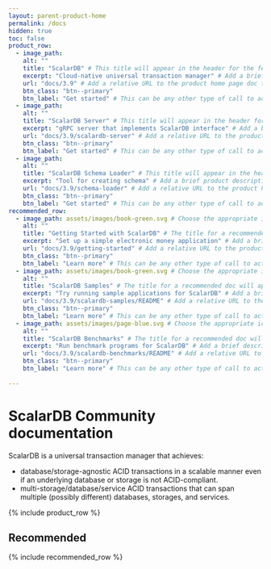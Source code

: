```yaml
---
layout: parent-product-home
permalink: /docs
hidden: true
toc: false
product_row:
  - image_path: 
    alt: ""
    title: "ScalarDB" # This title will appear in the header for the feature item on the home page; space is limited, so keep it short but descriptive; try to keep all feature item titles around the same length
    excerpt: "Cloud-native universal transaction manager" # Add a brief product description (approximately 8 words)
    url: "docs/3.9" # Add a relative URL to the product home page doc that is within this parent product docs site
    btn_class: "btn--primary"
    btn_label: "Get started" # This can be any other type of call to action
  - image_path: 
    alt: ""
    title: "ScalarDB Server" # This title will appear in the header for the feature item on the home page; space is limited, so keep it short but descriptive; try to keep all feature item titles around the same length
    excerpt: "gRPC server that implements ScalarDB interface" # Add a brief product description (approximately 8 words)
    url: "docs/3.9/scalardb-server" # Add a relative URL to the product home page doc that is within this parent product docs site
    btn_class: "btn--primary"
    btn_label: "Get started" # This can be any other type of call to action
  - image_path: 
    alt: ""
    title: "ScalarDB Schema Loader" # This title will appear in the header for the feature item on the home page; space is limited, so keep it short but descriptive; try to keep all feature item titles around the same length
    excerpt: "Tool for creating schema" # Add a brief product description (approximately 8 words)
    url: "docs/3.9/schema-loader" # Add a relative URL to the product home page doc that is within this parent product docs site
    btn_class: "btn--primary"
    btn_label: "Get started" # This can be any other type of call to action
recommended_row:
  - image_path: assets/images/book-green.svg # Choose the appropriate icon for the doc recommended here: (`book-green.svg`, `cloud-purple.svg`, `page-blue.svg`)
    alt: ""
    title: "Getting Started with ScalarDB" # The title for a recommended doc will appear in the header for the feature item on the home page; space is limited, so keep it short but descriptive; try to keep all feature item titles around the same length
    excerpt: "Set up a simple electronic money application" # Add a brief description about the doc (approximately 8 words)
    url: "docs/3.9/getting-started" # Add a relative URL to the product home page doc that is within this parent product docs site
    btn_class: "btn--primary"
    btn_label: "Learn more" # This can be any other type of call to action
  - image_path: assets/images/book-green.svg # Choose the appropriate icon for the doc recommended here: (`book-green.svg`, `cloud-purple.svg`, `page-blue.svg`)
    alt: ""
    title: "ScalarDB Samples" # The title for a recommended doc will appear in the header for the feature item on the home page; space is limited, so keep it short but descriptive; try to keep all feature item titles around the same length
    excerpt: "Try running sample applications for ScalarDB" # Add a brief description about the doc (approximately 8 words)
    url: "docs/3.9/scalardb-samples/README" # Add a relative URL to the product home page doc that is within this parent product docs site
    btn_class: "btn--primary"
    btn_label: "Learn more" # This can be any other type of call to action
  - image_path: assets/images/page-blue.svg # Choose the appropriate icon for the doc recommended here: (`book-green.svg`, `cloud-purple.svg`, `page-blue.svg`)
    alt: ""
    title: "ScalarDB Benchmarks" # The title for a recommended doc will appear in the header for the feature item on the home page; space is limited, so keep it short but descriptive; try to keep all feature item titles around the same length
    excerpt: "Run benchmark programs for ScalarDB" # Add a brief description about the doc (approximately 8 words)
    url: "docs/3.9/scalardb-benchmarks/README" # Add a relative URL to the product home page doc that is within this parent product docs site
    btn_class: "btn--primary"
    btn_label: "Learn more" # This can be any other type of call to action
  
---
```


# ScalarDB Community documentation

ScalarDB is a universal transaction manager that achieves:

* database/storage-agnostic ACID transactions in a scalable manner even if an underlying database or storage is not ACID-compliant.
* multi-storage/database/service ACID transactions that can span multiple (possibly different) databases, storages, and services.

{% include product_row %}

## Recommended

{% include recommended_row %}
